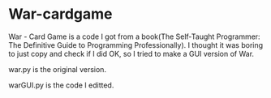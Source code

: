 # War-cardgame

War - Card Game is a code I got from a book(The Self-Taught Programmer: The Definitive Guide to Programming Professionally).
I thought it was boring to just copy and check if I did OK, so I tried to make a GUI version of War.

war.py is the original version.

warGUI.py is the code I editted.
